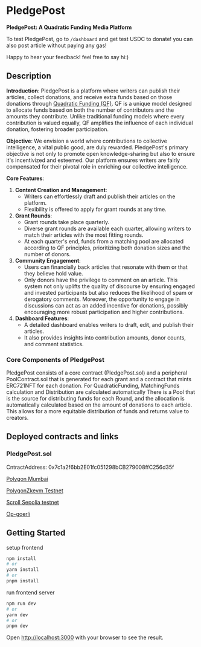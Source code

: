 # PledgePost

**PledgePost: A Quadratic Funding Media Platform**

To test PledgePost, go to `/dashboard` and get test USDC to donate! you can also post article without paying any gas!

Happy to hear your feedback! feel free to say hi:)
## Description

**Introduction**:
PledgePost is a platform where writers can publish their articles, collect donations, and receive extra funds based on those donations through [Quadratic Funding (QF)](https://www.wtfisqf.com/).
QF is a unique model designed to allocate funds based on both the number of contributors and the amounts they contribute. Unlike traditional funding models where every contribution is valued equally, QF amplifies the influence of each individual donation, fostering broader participation.

**Objective**:
We envision a world where contributions to collective intelligence, a vital public good, are duly rewarded. PledgePost's primary objective is not only to promote open knowledge-sharing but also to ensure it's incentivized and esteemed. Our platform ensures writers are fairly compensated for their pivotal role in enriching our collective intelligence.

**Core Features**:

1. **Content Creation and Management**:
   - Writers can effortlessly draft and publish their articles on the platform.
   - Flexibility is offered to apply for grant rounds at any time.
2. **Grant Rounds**:
   - Grant rounds take place quarterly.
   - Diverse grant rounds are available each quarter, allowing writers to match their articles with the most fitting rounds.
   - At each quarter's end, funds from a matching pool are allocated according to QF principles, prioritizing both donation sizes and the number of donors.
3. **Community Engagement**:
   - Users can financially back articles that resonate with them or that they believe hold value.
   - Only donors have the privilege to comment on an article. This system not only uplifts the quality of discourse by ensuring engaged and invested participants but also reduces the likelihood of spam or derogatory comments. Moreover, the opportunity to engage in discussions can act as an added incentive for donations, possibly encouraging more robust participation and higher contributions.
4. **Dashboard Features**:
   - A detailed dashboard enables writers to draft, edit, and publish their articles.
   - It also provides insights into contribution amounts, donor counts, and comment statistics.

### Core Components of PledgePost

PledgePost consists of a core contract (PledgePost.sol) and a peripheral PoolContract.sol that is generated for each grant and a contract that mints ERC721NFT for each donation.
For QuadraticFunding, MatchingFunds calculation and Distribution are calculated automatically
There is a Pool that is the source for distributing funds for each Round, and the allocation is automatically calculated based on the amount of donations to each article. This allows for a more equitable distribution of funds and returns value to creators.

## Deployed contracts and links

### PledgePost.sol

CntractAddress: 0x7c1a2f6bb2E01fc051298bCB279008ffC256d35f

[Polygon Mumbai](https://mumbai.polygonscan.com/address/0x7c1a2f6bb2E01fc051298bCB279008ffC256d35f)

[PolygonZkevm Testnet](https://testnet-zkevm.polygonscan.com/address/0x7c1a2f6bb2E01fc051298bCB279008ffC256d35f)

[Scroll Sepolia testnet](https://sepolia.scrollscan.com/address/0x7c1a2f6bb2E01fc051298bCB279008ffC256d35f)

[Op-goerli](https://goerli-optimistic.etherscan.io/address/0x7c1a2f6bb2E01fc051298bCB279008ffC256d35f)


## Getting Started

setup frontend

```bash
npm install
# or
yarn install
# or
pnpm install
```

run frontend server

```bash
npm run dev
# or
yarn dev
# or
pnpm dev
```

Open [http://localhost:3000](http://localhost:3000) with your browser to see the result.
